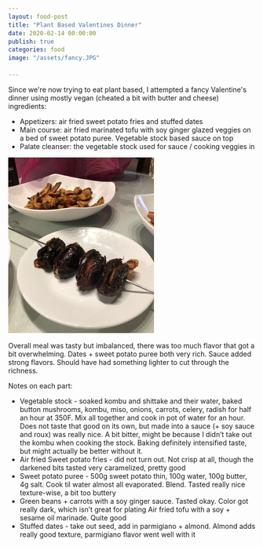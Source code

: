 ```yaml
---
layout: food-post
title: "Plant Based Valentines Dinner"
date: 2020-02-14 00:00:00
publish: true
categories: food
image: "/assets/fancy.JPG"

---
```


Since we're now trying to eat plant based, I attempted a fancy Valentine's dinner using mostly vegan (cheated a bit with butter and cheese) ingredients:

- Appetizers: air fried sweet potato fries and stuffed dates 
- Main course: air fried marinated tofu with soy ginger glazed veggies on a bed of sweet potato puree. Vegetable stock based sauce on top
- Palate cleanser: the vegetable stock used for sauce / cooking veggies in

<img class="hero" src="/assets/stuffeddates.JPG" />

Overall meal was tasty but imbalanced, there was too much flavor that got a bit overwhelming. Dates + sweet potato puree both very rich. Sauce added strong flavors. Should have had something lighter to cut through the richness.

Notes on each part:
- Vegetable stock - soaked kombu and shittake and their water, baked button mushrooms, kombu, miso, onions, carrots, celery, radish for half an hour at 350F. Mix all together and cook in pot of water for an hour. Does not taste that good on its own, but made into a sauce (+ soy sauce and roux) was really nice. A bit bitter, might be because I didn’t take out the kombu when cooking the stock. Baking definitely intensified taste, but might actually be better without it.
- Air fried Sweet potato fries - did not turn out. Not crisp at all, though the darkened bits tasted very caramelized, pretty good
- Sweet potato puree - 500g sweet potato thin, 100g water, 100g butter, 4g salt. Cook til water almost all evaporated. Blend. Tasted really nice texture-wise, a bit too buttery
- Green beans + carrots with a soy ginger sauce. Tasted okay. Color got really dark, which isn’t great for plating
Air fried tofu with a soy + sesame oil marinade. Quite good
- Stuffed dates - take out seed, add in parmigiano + almond. Almond adds really good texture, parmigiano flavor went well with it